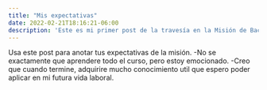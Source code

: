 ```yaml
---
title: "Mis expectativas"
date: 2022-02-21T18:16:21-06:00
description: 'Este es mi primer post de la travesía en la Misión de Backend con Node JS de Launch X.'
---
```


Usa este post para anotar tus expectativas de la misión.
-No se exactamente que aprendere todo el curso, pero estoy emocionado.
-Creo que cuando termine, adquirire mucho conocimiento util que espero poder aplicar en mi futura vida laboral.
